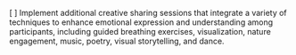 [ ] Implement additional creative sharing sessions that integrate a variety of techniques to enhance emotional expression and understanding among participants, including guided breathing exercises, visualization, nature engagement, music, poetry, visual storytelling, and dance.